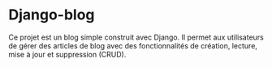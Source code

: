 # Django-blog
 Ce projet est un blog simple construit avec Django. Il permet aux utilisateurs de gérer des articles de blog avec des fonctionnalités de création, lecture, mise à jour et suppression (CRUD).
